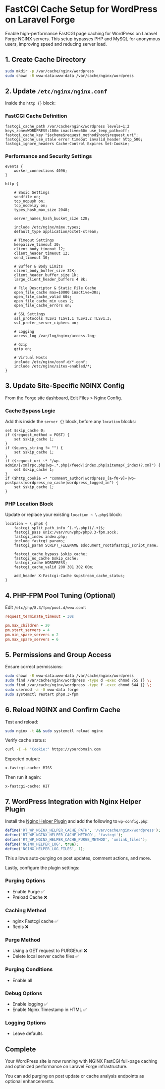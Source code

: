 # FastCGI Cache Setup for WordPress on Laravel Forge

Enable high-performance FastCGI page caching for WordPress on Laravel Forge NGINX servers. This setup bypasses PHP and MySQL for anonymous users, improving speed and reducing server load.

## 1. Create Cache Directory

```bash
sudo mkdir -p /var/cache/nginx/wordpress
sudo chown -R www-data:www-data /var/cache/nginx/wordpress
```

## 2. Update `/etc/nginx/nginx.conf`

Inside the `http {}` block:

### FastCGI Cache Definition

```nginx
fastcgi_cache_path /var/cache/nginx/wordpress levels=1:2 keys_zone=WORDPRESS:100m inactive=60m use_temp_path=off;
fastcgi_cache_key "$scheme$request_method$host$request_uri";
fastcgi_cache_use_stale error timeout invalid_header http_500;
fastcgi_ignore_headers Cache-Control Expires Set-Cookie;
```

### Performance and Security Settings

```nginx
events {
    worker_connections 4096;
}

http {

    # Basic Settings
    sendfile on;
    tcp_nopush on;
    tcp_nodelay on;
    types_hash_max_size 2048;

    server_names_hash_bucket_size 128;

    include /etc/nginx/mime.types;
    default_type application/octet-stream;

    # Timeout Settings
    keepalive_timeout 30;
    client_body_timeout 12;
    client_header_timeout 12;
    send_timeout 10;

    # Buffer & Body Limits
    client_body_buffer_size 32K;
    client_header_buffer_size 1k;
    large_client_header_buffers 4 8k;

    # File Descriptor & Static File Cache
    open_file_cache max=10000 inactive=30s;
    open_file_cache_valid 60s;
    open_file_cache_min_uses 2;
    open_file_cache_errors on;

    # SSL Settings
    ssl_protocols TLSv1 TLSv1.1 TLSv1.2 TLSv1.3;
    ssl_prefer_server_ciphers on;

    # Logging
    access_log /var/log/nginx/access.log;

    # Gzip
    gzip on;

    # Virtual Hosts
    include /etc/nginx/conf.d/*.conf;
    include /etc/nginx/sites-enabled/*;
}
```

## 3. Update Site-Specific NGINX Config

From the Forge site dashboard, Edit Files > Nginx Config.

### Cache Bypass Logic

Add this inside the `server {}` block, before any `location` blocks:

```nginx
set $skip_cache 0;
if ($request_method = POST) {
    set $skip_cache 1;
}
if ($query_string != "") {
    set $skip_cache 1;
}
if ($request_uri ~* "/wp-admin/|/xmlrpc.php|wp-.*.php|/feed/|index.php|sitemap(_index)?.xml") {
    set $skip_cache 1;
}
if ($http_cookie ~* "comment_author|wordpress_[a-f0-9]+|wp-postpass|wordpress_no_cache|wordpress_logged_in") {
    set $skip_cache 1;
}
```

### PHP Location Block

Update or replace your existing `location ~ \.php$` block:

```nginx
location ~ \.php$ {
    fastcgi_split_path_info ^(.+\.php)(/.+)$;
    fastcgi_pass unix:/var/run/php/php8.3-fpm.sock;
    fastcgi_index index.php;
    include fastcgi_params;
    fastcgi_param SCRIPT_FILENAME $document_root$fastcgi_script_name;

    fastcgi_cache_bypass $skip_cache;
    fastcgi_no_cache $skip_cache;
    fastcgi_cache WORDPRESS;
    fastcgi_cache_valid 200 301 302 60m;

    add_header X-Fastcgi-Cache $upstream_cache_status;
}
```

## 4. PHP-FPM Pool Tuning (Optional)

Edit `/etc/php/8.3/fpm/pool.d/www.conf`:

```ini
request_terminate_timeout = 30s

pm.max_children = 20
pm.start_servers = 4
pm.min_spare_servers = 2
pm.max_spare_servers = 6
```

## 5. Permissions and Group Access

Ensure correct permissions:

```bash
sudo chown -R www-data:www-data /var/cache/nginx/wordpress
sudo find /var/cache/nginx/wordpress -type d -exec chmod 755 {} \;
sudo find /var/cache/nginx/wordpress -type f -exec chmod 644 {} \;
sudo usermod -a -G www-data forge
sudo systemctl restart php8.3-fpm
```

## 6. Reload NGINX and Confirm Cache

Test and reload:

```bash
sudo nginx -t && sudo systemctl reload nginx
```

Verify cache status:

```bash
curl -I -H "Cookie:" https://yourdomain.com
```

Expected output:

```
x-fastcgi-cache: MISS
```

Then run it again:

```
x-fastcgi-cache: HIT
```

## 7. WordPress Integration with Nginx Helper Plugin

Install the [Nginx Helper Plugin](https://wordpress.org/plugins/nginx-helper/) and add the following to `wp-config.php`:

```php
define('RT_WP_NGINX_HELPER_CACHE_PATH', '/var/cache/nginx/wordpress');
define('RT_WP_NGINX_HELPER_CACHE_METHOD', 'fastcgi');
define('RT_WP_NGINX_HELPER_CACHE_PURGE_METHOD', 'unlink_files');
define('NGINX_HELPER_LOG', true);
define('NGINX_HELPER_LOG_FILES', 1);
```

This allows auto-purging on post updates, comment actions, and more.

Lastly, configure the plugin settings:

### Purging Options

- Enable Purge ✅
- Preload Cache ❌

### Caching Method

- nginx Fastcgi cache ✅
- Redis ❌

### Purge Method

- Using a GET request to PURGE/url ❌
- Delete local server cache files ✅

### Purging Conditions

- Enable all

### Debug Options

- Enable logging ✅
- Enable Nginx Timestamp in HTML ✅

### Logging Options

- Leave defaults

## Complete

Your WordPress site is now running with NGINX FastCGI full-page caching and optimized performance on Laravel Forge infrastructure.

You can add purging on post update or cache analysis endpoints as optional enhancements.
